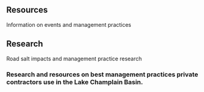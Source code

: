 <div class="card" id="card-resources" style="cursor: pointer;" onClick="window.location='/resources';">
    <div class="card-container">
    <h2>Resources</h2>
    <p>Information on events and management practices</p>
  </div>
</div>

<div class="card" id="card-research" style="cursor: pointer;" onClick=""window.location='/research'>
    <div class="card-container">
    <h2>Research</h2>
    <p>Road salt impacts and management practice research</p>
  </div>
</div>

<h3 class="featured-text">Research and resources on best management practices private contractors use in the Lake Champlain Basin.</h3>